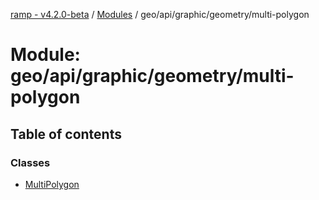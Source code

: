 [ramp - v4.2.0-beta](../README.md) / [Modules](../modules.md) / geo/api/graphic/geometry/multi-polygon

# Module: geo/api/graphic/geometry/multi-polygon

## Table of contents

### Classes

- [MultiPolygon](../classes/geo_api_graphic_geometry_multi_polygon.MultiPolygon.md)
